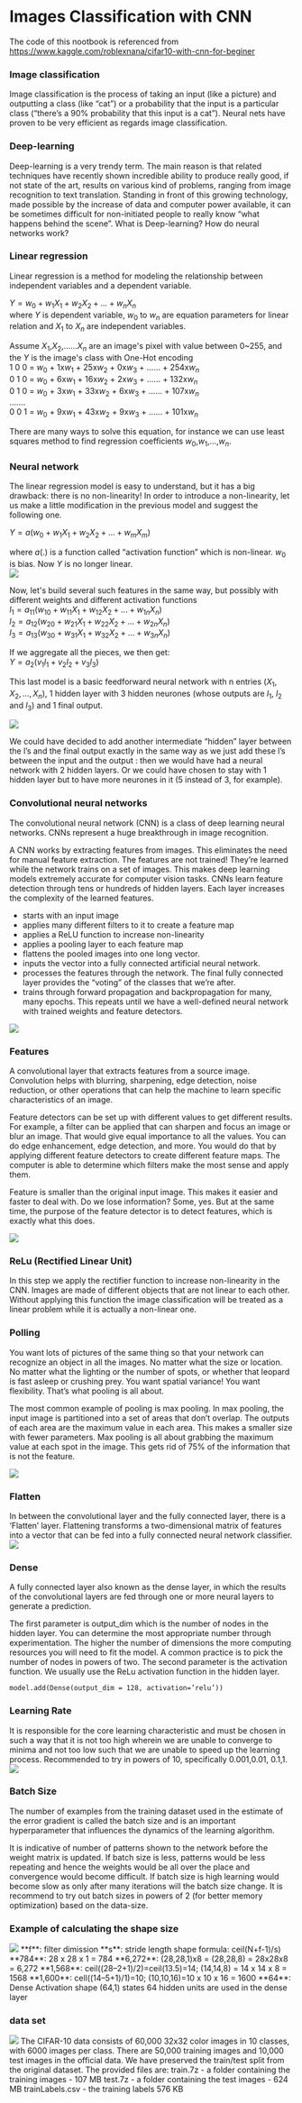 # Images Classification with CNN #

The code of this nootbook is referenced from https://www.kaggle.com/roblexnana/cifar10-with-cnn-for-beginer
    
### Image classification ###
Image classification is the process of taking an input (like a picture) and outputting a class (like “cat”) or a probability that the input is a particular class (“there’s a 90% probability that this input is a cat”). Neural nets have proven to be very efficient as regards image classification.  

### Deep-learning ###  
Deep-learning is a very trendy term. The main reason is that related techniques have recently shown incredible ability to produce really good, if not state of the art, results on various kind of problems, ranging from image recognition to text translation. Standing in front of this growing technology, made possible by the increase of data and computer power available, it can be sometimes difficult for non-initiated people to really know “what happens behind the scene”. What is Deep-learning? How do neural networks work?  

### Linear regression ###  
Linear regression is a method for modeling the relationship between independent variables and a dependent variable.  

$Y = w_0 + w_1X_1 + w_2X_2 + ... + w_nX_n$  
where $Y$ is dependent variable, $w_0$ to $w_n$ are equation parameters for linear relation and $X_1$ to $X_n$ are independent variables.  

Assume $X_1$,$X_2$,......$X_n$ are an image's pixel with value between 0~255, and the $Y$ is the image's class with One-Hot encoding  
1    0          0   =  $w_0$ + 1x$w_1$ + 25x$w_2$ + 0x$w_3$ +  ...... + 254x$w_n$  
0    1          0   =  $w_0$ + 6x$w_1$ + 16x$w_2$ + 2x$w_3$ +  ...... + 132x$w_n$  
0    1          0   =  $w_0$ + 3x$w_1$ + 33x$w_2$ + 6x$w_3$ +  ...... + 107x$w_n$  
.......  
0    0          1   =  $w_0$ + 9x$w_1$ + 43x$w_2$ + 9x$w_3$ +  ...... + 101x$w_n$   

There are many ways to solve this equation, for instance we can use least squares method to find regression coefficients $w_0$,$w_1$,...,$w_n$.  

### Neural network ###
The linear regression model is easy to understand, but it has a big drawback: there is no non-linearity! In order to introduce a non-linearity, let us make a little modification in the previous model and suggest the following one.   

$Y = a(w_0 + w_1X_1 + w_2X_2 + ... + w_mX_m)$   

where $a(.)$ is a function called “activation function” which is non-linear. $w_0$ is bias. Now $Y$ is no longer linear.   
<img src='nn_without_layer.png'>  
    
Now, let's build several such features in the same way, but possibly with different weights and different activation functions  
$l_1 = a_{11}(w_{10} + w_{11}X_1 + w_{12}X_2 + ... + w_{1n}X_n)$   
$l_2 = a_{12}(w_{20} + w_{21}X_1 + w_{22}X_2 + ... + w_{2n}X_n)$   
$l_3 = a_{13}(w_{30} + w_{31}X_1 + w_{32}X_2 + ... + w_{3n}X_n)$   

If we aggregate all the pieces, we then get:  
$Y = a_2(v_1l_1 + v_2l_2 + v_3l_3)$  

This last model is a basic feedforward neural network with n entries $(X_1,X_2,...,X_n)$, 1 hidden layer with 3 hidden neurones (whose outputs are $l_1$, $l_2$ and $l_3$) and 1 final output.  

<img src='nn_one_hidden_layer.png'>  

We could have decided to add another intermediate “hidden” layer between the l’s and the final output exactly in the same way as we just add these l’s between the input and the output : then we would have had a neural network with 2 hidden layers. Or we could have chosen to stay with 1 hidden layer but to have more neurones in it (5 instead of 3, for example).  
    
### Convolutional neural networks ###
The convolutional neural network (CNN) is a class of deep learning neural networks. CNNs represent a huge breakthrough in image recognition. 

A CNN works by extracting features from images. This eliminates the need for manual feature extraction. The features are not trained! They’re learned while the network trains on a set of images. This makes deep learning models extremely accurate for computer vision tasks. CNNs learn feature detection through tens or hundreds of hidden layers. Each layer increases the complexity of the learned features.  
    
* starts with an input image  
* applies many different filters to it to create a feature map
* applies a ReLU function to increase non-linearity
* applies a pooling layer to each feature map
* flattens the pooled images into one long vector.
* inputs the vector into a fully connected artificial neural network.
* processes the features through the network. The final fully connected layer provides the “voting” of the classes that we’re after.
* trains through forward propagation and backpropagation for many, many epochs. This repeats until we have a well-defined neural network with trained weights and feature detectors.

<img src='cnn_flatten_nn.png'>  

### Features ###
A convolutional layer that extracts features from a source image. Convolution helps with blurring, sharpening, edge detection, noise reduction, or other operations that can help the machine to learn specific characteristics of an image.  

Feature detectors can be set up with different values to get different results. For example, a filter can be applied that can sharpen and focus an image or blur an image. That would give equal importance to all the values. You can do edge enhancement, edge detection, and more. You would do that by applying different feature detectors to create different feature maps. The computer is able to determine which filters make the most sense and apply them.

Feature is smaller than the original input image. This makes it easier and faster to deal with. Do we lose information? Some, yes. But at the same time, the purpose of the feature detector is to detect features, which is exactly what this does.

<img src='convolution_polling.png'>

### ReLu (Rectified Linear Unit) 
In this step we apply the rectifier function to increase non-linearity in the CNN. Images are made of different objects that are not linear to each other. Without applying this function the image classification will be treated as a linear problem while it is actually a non-linear one.


### Polling
You want lots of pictures of the same thing so that your network can recognize an object in all the images. No matter what the size or location. No matter what the lighting or the number of spots, or whether that leopard is fast asleep or crushing prey. You want spatial variance! You want flexibility. That’s what pooling is all about.

The most common example of pooling is max pooling. In max pooling, the input image is partitioned into a set of areas that don’t overlap. The outputs of each area are the maximum value in each area. This makes a smaller size with fewer parameters.
Max pooling is all about grabbing the maximum value at each spot in the image. This gets rid of 75% of the information that is not the feature.  

<img src='max_polling.png'>  

### Flatten    
In between the convolutional layer and the fully connected layer, there is a ‘Flatten’ layer. Flattening transforms a two-dimensional matrix of features into a vector that can be fed into a fully connected neural network classifier.   
<img src='flatten.png'>

### Dense ###  
A fully connected layer also known as the dense layer, in which the results of the convolutional layers are fed through one or more neural layers to generate a prediction.  

The first parameter is output_dim which is the number of nodes in the hidden layer. You can determine the most appropriate number through experimentation. The higher the number of dimensions the more computing resources you will need to fit the model. A common practice is to pick the number of nodes in powers of two. The second parameter is the activation function. We usually use the ReLu activation function in the hidden layer.

``` model.add(Dense(output_dim = 128, activation=’relu’)) ```

### Learning Rate ###  
It is responsible for the core learning characteristic and must be chosen in such a way that it is not too high wherein we are unable to converge to minima and not too low such that we are unable to speed up the learning process. Recommended to try in powers of 10, specifically 0.001,0.01, 0.1,1.  
<img src='learning_rate.png'>  

### Batch Size ###
The number of examples from the training dataset used in the estimate of the error gradient is called the batch size and is an important hyperparameter that influences the dynamics of the learning algorithm.  

It is indicative of number of patterns shown to the network before the weight matrix is updated. If batch size is less, patterns would be less repeating and hence the weights would be all over the place and convergence would become difficult. If batch size is high learning would become slow as only after many iterations will the batch size change. It is recommend to try out batch sizes in powers of 2 (for better memory optimization) based on the data-size.  
    
### Example of calculating the shape size ###  
<img src='cnn_calc_shape.PNG'>  
**f**: filter dimission  
**s**: stride length  
shape formula: ceil(N+f-1)/s)  
**784**:   28 x 28 x 1 = 784    
**6,272**: (28,28,1)x8 = (28,28,8) = 28x28x8 = 6,272  
**1,568**: ceil((28–2+1)/2)=ceil(13.5)=14; (14,14,8) = 14 x 14 x 8 = 1568  
**1,600**: cell((14–5+1)/1)=10; (10,10,16)=10 x 10 x 16 = 1600  
**64**:    Dense Activation shape (64,1) states 64 hidden units are used in the dense layer  


### data set ###
<img src='data_set_samples.PNG'>
The CIFAR-10 data consists of 60,000 32x32 color images in 10 classes, with 6000 images per class. There are 50,000 training images and 10,000 test images in the official data. We have preserved the train/test split from the original dataset.  The provided files are:
train.7z - a folder containing the training images - 107 MB
test.7z - a folder containing the test images - 624 MB
trainLabels.csv - the training labels   576 KB